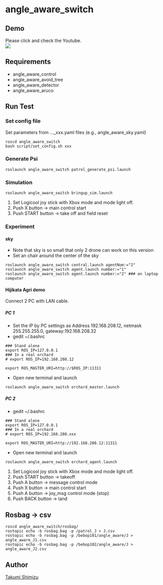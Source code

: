 # angle_aware_switch

## Demo
Please click and check the Youtube.   
[![](https://img.youtube.com/vi/LOIGUzbYuJA/0.jpg)](https://www.youtube.com/watch?v=LOIGUzbYuJA)

## Requirements
- angle_aware_control
- angle_aware_avoid_tree
- angle_aware_detector
- angle_aware_aruco

## Run Test
### Set config file
Set parameters from ..._xxx.yaml files (e.g., angle_aware_sky.yaml)
``` 
roscd angle_aware_switch
bash script/set_config.sh xxx
```

### Generate Psi
```
roslaunch angle_aware_switch patrol_generate_psi.launch
```


### Simulation
```
roslaunch angle_aware_switch bringup_sim.launch
```
1. Set Logicool joy stick with Xbox mode and mode light off.
1. Push X button -> main control start
1. Push START button -> take off and field reset

### Experiment
#### sky 
- Note that sky is so small that only 2 drone can work on this version
- Set an chair around the center of the sky
```
roslaunch angle_aware_switch central.launch agentNum:="2"
roslaunch angle_aware_switch agent.launch number:="1"
roslaunch angle_aware_switch agent.launch number:="2" ### on laptop computer
```

#### Hijikata Agri demo
Connect 2 PC with LAN cable.
##### PC 1
- Set the IP  by PC settings as Address 192.168.208.12, netmask 255.255.255.0, gateway:192.168.208.32
- gedit ~/.bashrc
```
### Stand alone
export ROS_IP=127.0.0.1
### In a real orchard
# export ROS_IP=192.168.208.12

export ROS_MASTER_URI=http://$ROS_IP:11311
```
- Open new terminal and launch
```
roslaunch angle_aware_switch orchard_master.launch
```
##### PC 2
- gedit ~/.bashrc
```
### Stand alone
export ROS_IP=127.0.0.1
### In a real orchard
# export ROS_IP=192.168.208.xxx

export ROS_MASTER_URI=http://192.168.208.12:11311
```
- Open new terminal and launch
```
roslaunch angle_aware_switch orchard_agent.launch
```
1. Set Logicool joy stick with Xbox mode and mode light off.
1. Push START button -> takeoff
1. Push A button -> message control mode
1. Push X button -> main control start
1. Push A button -> joy_msg control mode (stop)
1. Push BACK button -> land



## Rosbag -> csv
```
roscd angle_aware_switch/rosbag/
rostopic echo -b rosbag.bag -p /patrol_J > J.csv
rostopic echo -b rosbag.bag -p /bebop101/angle_aware/J > angle_aware_J1.csv
rostopic echo -b rosbag.bag -p /bebop102/angle_aware/J > angle_aware_J2.csv
```

## Author

[Takumi Shimizu](https://github.com/tashiwater)


